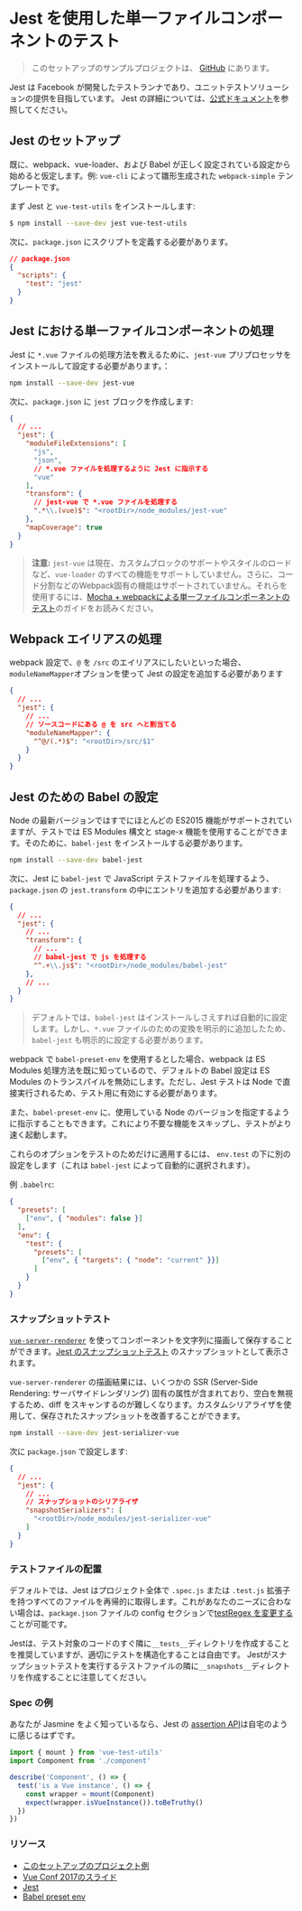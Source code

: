# Jest を使用した単一ファイルコンポーネントのテスト

> このセットアップのサンプルプロジェクトは、 [GitHub](https://github.com/vuejs/vue-test-utils-jest-example) にあります。

Jest は Facebook が開発したテストランナであり、ユニットテストソリューションの提供を目指しています。 Jest の詳細については、[公式ドキュメント](https://facebook.github.io/jest/)を参照してください。

## Jest のセットアップ

既に、webpack、vue-loader、および Babel が正しく設定されている設定から始めると仮定します。例: `vue-cli` によって雛形生成された `webpack-simple` テンプレートです。

まず Jest と `vue-test-utils` をインストールします:

```bash
$ npm install --save-dev jest vue-test-utils
```

次に、`package.json` にスクリプトを定義する必要があります。

```json
// package.json
{
  "scripts": {
    "test": "jest"
  }
}
```

## Jest における単一ファイルコンポーネントの処理

Jest に `*.vue` ファイルの処理方法を教えるために、`jest-vue` プリプロセッサをインストールして設定する必要があります。：

``` bash
npm install --save-dev jest-vue
```

次に、`package.json` に `jest` ブロックを作成します:

``` json
{
  // ...
  "jest": {
    "moduleFileExtensions": [
      "js",
      "json",
      // *.vue ファイルを処理するように Jest に指示する
      "vue"
    ],
    "transform": {
      // jest-vue で *.vue ファイルを処理する
      ".*\\.(vue)$": "<rootDir>/node_modules/jest-vue"
    },
    "mapCoverage": true
  }
}
```

> **注意:** `jest-vue` は現在、カスタムブロックのサポートやスタイルのロードなど、`vue-loader` のすべての機能をサポートしていません。さらに、コード分割などのWebpack固有の機能はサポートされていません。それらを使用するには、[Mocha + webpackによる単一ファイルコンポーネントのテスト](./testing-SFCs-with-mocha-webpack.md)のガイドをお読みください。

## Webpack エイリアスの処理

webpack 設定で、`@` を `/src` のエイリアスにしたいといった場合、`moduleNameMapper`オプションを使って Jest の設定を追加する必要があります

``` json
{
  // ...
  "jest": {
    // ...
    // ソースコードにある @ を src へと割当てる
    "moduleNameMapper": {
      "^@/(.*)$": "<rootDir>/src/$1"
    }
  }
}
```

## Jest のための Babel の設定

Node の最新バージョンではすでにほとんどの ES2015 機能がサポートされていますが、テストでは ES Modules 構文と stage-x 機能を使用することができます。そのために、`babel-jest` をインストールする必要があります。

``` bash
npm install --save-dev babel-jest
```

次に、Jest に `babel-jest` で JavaScript テストファイルを処理するよう、`package.json` の `jest.transform` の中にエントリを追加する必要があります:

``` json
{
  // ...
  "jest": {
    // ...
    "transform": {
      // ...
      // babel-jest で js を処理する
      "^.+\\.js$": "<rootDir>/node_modules/babel-jest"
    },
    // ...
  }
}
```

> デフォルトでは、`babel-jest` はインストールしさえすれば自動的に設定します。しかし、`*.vue` ファイルのための変換を明示的に追加したため、`babel-jest` も明示的に設定する必要があります。

webpack で `babel-preset-env` を使用するとした場合、webpack は ES Modules 処理方法を既に知っているので、デフォルトの Babel 設定は ES Modules のトランスパイルを無効にします。ただし、Jest テストは Node で直接実行されるため、テスト用に有効にする必要があります。

また、`babel-preset-env` に、使用している Node のバージョンを指定するように指示することもできます。これにより不要な機能をスキップし、テストがより速く起動します。

これらのオプションをテストのためだけに適用するには、 `env.test` の下に別の設定をします（これは `babel-jest` によって自動的に選択されます）。

例 `.babelrc`:

``` json
{
  "presets": [
    ["env", { "modules": false }]
  ],
  "env": {
    "test": {
      "presets": [
        ["env", { "targets": { "node": "current" }}]
      ]
    }
  }
}
```

### スナップショットテスト

[`vue-server-renderer`](https://github.com/vuejs/vue/tree/dev/packages/vue-server-renderer) を使ってコンポーネントを文字列に描画して保存することができます。[Jest のスナップショットテスト](https://facebook.github.io/jest/docs/en/snapshot-testing.html) のスナップショットとして表示されます。 

`vue-server-renderer` の描画結果には、いくつかの SSR (Server-Side Rendering: サーバサイドレンダリング) 固有の属性が含まれており、空白を無視するため、diff をスキャンするのが難しくなります。カスタムシリアライザを使用して、保存されたスナップショットを改善することができます。

``` bash
npm install --save-dev jest-serializer-vue
```

次に `package.json` で設定します:

``` json
{
  // ...
  "jest": {
    // ...
    // スナップショットのシリアライザ
    "snapshotSerializers": [
      "<rootDir>/node_modules/jest-serializer-vue"
    ]
  }
}
```

### テストファイルの配置

デフォルトでは、Jest はプロジェクト全体で `.spec.js` または `.test.js` 拡張子を持つすべてのファイルを再帰的に取得します。これがあなたのニーズに合わない場合は、`package.json` ファイルの config セクションで[testRegex を変更する](https://facebook.github.io/jest/docs/en/configuration.html#testregex-string)ことが可能です。

Jestは、テスト対象のコードのすぐ隣に`__tests__`ディレクトリを作成することを推奨していますが、適切にテストを構造化することは自由です。 Jestがスナップショットテストを実行するテストファイルの隣に`__snapshots__`ディレクトリを作成することに注意してください。

### Spec の例

あなたが Jasmine をよく知っているなら、Jest の [assertion API](https://facebook.github.io/jest/docs/en/expect.html#content)は自宅のように感じるはずです。

```js
import { mount } from 'vue-test-utils'
import Component from './component'

describe('Component', () => {
  test('is a Vue instance', () => {
    const wrapper = mount(Component)
    expect(wrapper.isVueInstance()).toBeTruthy()
  })
})
```

### リソース

- [このセットアップのプロジェクト例](https://github.com/vuejs/vue-test-utils-jest-example)
- [Vue Conf 2017のスライド](https://github.com/codebryo/vue-testing-with-jest-conf17)
- [Jest](https://facebook.github.io/jest/)
- [Babel preset env](https://github.com/babel/babel-preset-env)

